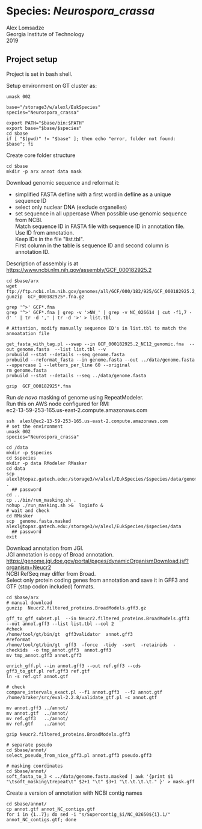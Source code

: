 # Species: _Neurospora_crassa_
Alex Lomsadze  
Georgia Institute of Technology  
2019  
## Project setup
Project is set in bash shell.  

Setup environment on GT cluster as:  
```
umask 002

base="/storage3/w/alexl/EukSpecies"
species="Neurospora_crassa"

export PATH="$base/bin:$PATH"
export base="$base/$species"
cd $base
if [ "$(pwd)" != "$base" ]; then echo "error, folder not found: $base"; fi
```
Create core folder structure
```
cd $base
mkdir -p arx annot data mask
```
Download genomic sequence and reformat it:  
 * simplified FASTA defline with a first word in defline as a unique sequence ID
 * select only nuclear DNA (exclude organelles)
 * set sequence in all uppercase
When possible use genomic sequence from NCBI.  
Match sequence ID in FASTA file with sequence ID in annotation file.  
Use ID from annotation.  
Keep IDs in the file "list.tbl".  
First column in the table is sequence ID and second column is annotation ID.  

Description of assembly is at https://www.ncbi.nlm.nih.gov/assembly/GCF_000182925.2  
```
cd $base/arx
wget ftp://ftp.ncbi.nlm.nih.gov/genomes/all/GCF/000/182/925/GCF_000182925.2_NC12/GCF_000182925.2_NC12_genomic.fna.gz
gunzip  GCF_000182925*.fna.gz

grep '^>' GCF*.fna
grep '^>' GCF*.fna | grep -v '>NW_' | grep -v NC_026614 | cut -f1,7 -d' ' | tr -d ',' | tr -d '>' > list.tbl

# Attantion, modify manually sequence ID's in list.tbl to match the annoatation file

get_fasta_with_tag.pl --swap --in GCF_000182925.2_NC12_genomic.fna  --out genome.fasta  --list list.tbl --v
probuild --stat --details --seq genome.fasta
probuild --reformat_fasta --in genome.fasta --out ../data/genome.fasta --uppercase 1 --letters_per_line 60 --original
rm genome.fasta
probuild --stat --details --seq ../data/genome.fasta

gzip  GCF_000182925*.fna
```
Run _de novo_ masking of genome using RepeatModeler.  
Run this on AWS node configured for RM:  
    ec2-13-59-253-165.us-east-2.compute.amazonaws.com
```
ssh  alexl@ec2-13-59-253-165.us-east-2.compute.amazonaws.com
# set the environment
umask 002
species="Neurospora_crassa"

cd /data
mkdir -p $species
cd $species
mkdir -p data RModeler RMasker
cd data
scp alexl@topaz.gatech.edu:/storage3/w/alexl/EukSpecies/$species/data/genome.fasta  .
  ## password
cd ..
cp ../bin/run_masking.sh .
nohup ./run_masking.sh >&  loginfo &
# wait and check
cd RMasker
scp  genome.fasta.masked  alexl@topaz.gatech.edu:/storage3/w/alexl/EukSpecies/$species/data
  ## password
exit
```
Download annotation from JGI.  
JGI annotation is copy of Broad annotation.
https://genome.jgi.doe.gov/portal/pages/dynamicOrganismDownload.jsf?organism=Neucr2  
NCBI RefSeq may differ from Broad.  
Select only protein coding genes from annotation and save it in GFF3 and GTF (stop codon included) formats.  
```
cd $base/arx
# manual download
gunzip  Neucr2.filtered_proteins.BroadModels.gff3.gz

gff_to_gff_subset.pl  --in Neucr2.filtered_proteins.BroadModels.gff3  --out annot.gff3 --list list.tbl --col 2
#check
/home/tool/gt/bin/gt  gff3validator  annot.gff3
#reformat
/home/tool/gt/bin/gt  gff3  -force  -tidy  -sort  -retainids  -checkids  -o tmp_annot.gff3  annot.gff3
mv tmp_annot.gff3 annot.gff3

enrich_gff.pl --in annot.gff3 --out ref.gff3 --cds 
gff3_to_gtf.pl ref.gff3 ref.gtf
ln -s ref.gtf annot.gtf

# check
compare_intervals_exact.pl --f1 annot.gff3  --f2 annot.gtf
/home/braker/src/eval-2.2.8/validate_gtf.pl -c annot.gtf

mv annot.gff3 ../annot/
mv annot.gtf  ../annot/
mv ref.gff3   ../annot/
mv ref.gtf    ../annot

gzip Neucr2.filtered_proteins.BroadModels.gff3

# separate pseudo
cd $base/annot/
select_pseudo_from_nice_gff3.pl annot.gff3 pseudo.gff3

# masking coordinates
cd $base/annot/
soft_fasta_to_3 < ../data/genome.fasta.masked | awk '{print $1 "\tsoft_masking\trepeat\t" $2+1 "\t" $3+1 "\t.\t.\t.\t." }' > mask.gff
```

Create a version of annotation with NCBI contig names
```
cd $base/annot/
cp annot.gtf annot_NC_contigs.gtf
for i in {1..7}; do sed -i "s/Supercontig_$i/NC_02650${i}.1/" annot_NC_contigs.gtf; done
```
